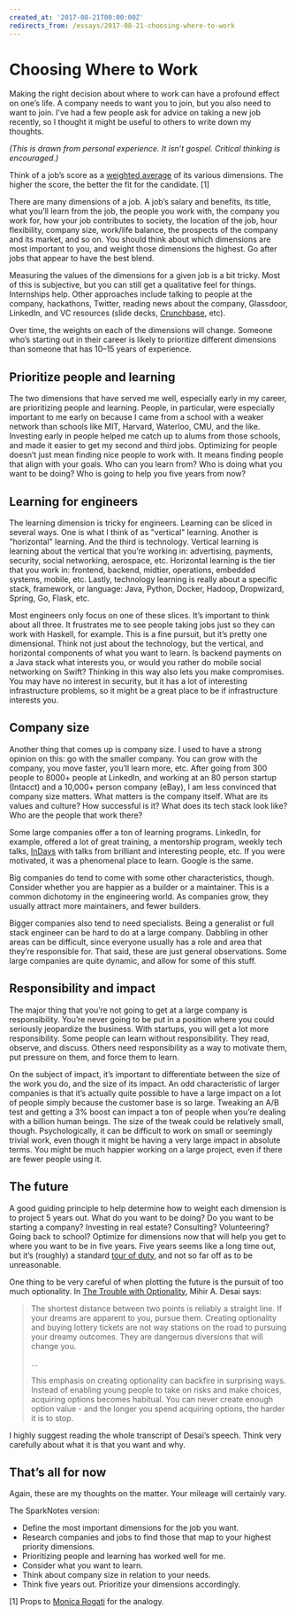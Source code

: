 ```yaml
---
created_at: '2017-08-21T00:00:00Z'
redirects_from: /essays/2017-08-21-choosing-where-to-work
---
```


# Choosing Where to Work

Making the right decision about where to work can have a profound effect on one’s life. A company needs to want you to join, but you also need to want to join. I’ve had a few people ask for advice on taking a new job recently, so I thought it might be useful to others to write down my thoughts.

*(This is drawn from personal experience. It isn’t gospel. Critical thinking is encouraged.)*

Think of a job’s score as a [weighted average](https://en.wikipedia.org/wiki/Weighted_arithmetic_mean) of its various dimensions. The higher the score, the better the fit for the candidate. [1]

There are many dimensions of a job. A job’s salary and benefits, its title, what you’ll learn from the job, the people you work with, the company you work for, how your job contributes to society, the location of the job, hour flexibility, company size, work/life balance, the prospects of the company and its market, and so on. You should think about which dimensions are most important to you, and weight those dimensions the highest. Go after jobs that appear to have the best blend.

Measuring the values of the dimensions for a given job is a bit tricky. Most of this is subjective, but you can still get a qualitative feel for things. Internships help. Other approaches include talking to people at the company, hackathons, Twitter, reading news about the company, Glassdoor, LinkedIn, and VC resources (slide decks, [Crunchbase](https://www.crunchbase.com/), etc).

Over time, the weights on each of the dimensions will change. Someone who’s starting out in their career is likely to prioritize different dimensions than someone that has 10–15 years of experience.

## Prioritize people and learning

The two dimensions that have served me well, especially early in my career, are prioritizing people and learning. People, in particular, were especially important to me early on because I came from a school with a weaker network than schools like MIT, Harvard, Waterloo, CMU, and the like. Investing early in people helped me catch up to alums from those schools, and made it easier to get my second and third jobs. Optimizing for people doesn’t just mean finding nice people to work with. It means finding people that align with your goals. Who can you learn from? Who is doing what you want to be doing? Who is going to help you five years from now?

## Learning for engineers

The learning dimension is tricky for engineers. Learning can be sliced in several ways. One is what I think of as "vertical" learning. Another is "horizontal" learning. And the third is technology. Vertical learning is learning about the vertical that you’re working in: advertising, payments, security, social networking, aerospace, etc. Horizontal learning is the tier that you work in: frontend, backend, midtier, operations, embedded systems, mobile, etc. Lastly, technology learning is really about a specific stack, framework, or language: Java, Python, Docker, Hadoop, Dropwizard, Spring, Go, Flask, etc.

Most engineers only focus on one of these slices. It’s important to think about all three. It frustrates me to see people taking jobs just so they can work with Haskell, for example. This is a fine pursuit, but it’s pretty one dimensional. Think not just about the technology, but the vertical, and horizontal components of what you want to learn. Is backend payments on a Java stack what interests you, or would you rather do mobile social networking on Swift? Thinking in this way also lets you make compromises. You may have no interest in security, but it has a lot of interesting infrastructure problems, so it might be a great place to be if infrastructure interests you.

## Company size

Another thing that comes up is company size. I used to have a strong opinion on this: go with the smaller company. You can grow with the company, you move faster, you’ll learn more, etc. After going from 300 people to 8000+ people at LinkedIn, and working at an 80 person startup (Intacct) and a 10,000+ person company (eBay), I am less convinced that company size matters. What matters is the company itself. What are its values and culture? How successful is it? What does its tech stack look like? Who are the people that work there?

Some large companies offer a ton of learning programs. LinkedIn, for example, offered a lot of great training, a mentorship program, weekly tech talks, [InDays](https://www.youtube.com/results?search_query=inday+linkedin) with talks from brilliant and interesting people, etc. If you were motivated, it was a phenomenal place to learn. Google is the same.

Big companies do tend to come with some other characteristics, though. Consider whether you are happier as a builder or a maintainer. This is a common dichotomy in the engineering world. As companies grow, they usually attract more maintainers, and fewer builders.

Bigger companies also tend to need specialists. Being a generalist or full stack engineer can be hard to do at a large company. Dabbling in other areas can be difficult, since everyone usually has a role and area that they’re responsible for. That said, these are just general observations. Some large companies are quite dynamic, and allow for some of this stuff.

## Responsibility and impact

The major thing that you’re not going to get at a large company is responsibility. You’re never going to be put in a position where you could seriously jeopardize the business. With startups, you will get a lot more responsibility. Some people can learn without responsibility. They read, observe, and discuss. Others need responsibility as a way to motivate them, put pressure on them, and force them to learn.

On the subject of impact, it’s important to differentiate between the size of the work you do, and the size of its impact. An odd characteristic of larger companies is that it’s actually quite possible to have a large impact on a lot of people simply because the customer base is so large. Tweaking an A/B test and getting a 3% boost can impact a ton of people when you’re dealing with a billion human beings. The size of the tweak could be relatively small, though. Psychologically, it can be difficult to work on small or seemingly trivial work, even though it might be having a very large impact in absolute terms. You might be much happier working on a large project, even if there are fewer people using it.

## The future

A good guiding principle to help determine how to weight each dimension is to project 5 years out. What do you want to be doing? Do you want to be starting a company? Investing in real estate? Consulting? Volunteering? Going back to school? Optimize for dimensions now that will help you get to where you want to be in five years. Five years seems like a long time out, but it’s (roughly) a standard [tour of duty](https://hbr.org/2013/06/tours-of-duty-the-new-employer-employee-compact), and not so far off as to be unreasonable.

One thing to be very careful of when plotting the future is the pursuit of too much optionality. In [The Trouble with Optionality](http://www.thecrimson.com/article/2017/5/25/desai-commencement-ed/), Mihir A. Desai says:

> The shortest distance between two points is reliably a straight line. If your dreams are apparent to you, pursue them. Creating optionality and buying lottery tickets are not way stations on the road to pursuing your dreamy outcomes. They are dangerous diversions that will change you.  
>  
> ...  
>  
> This emphasis on creating optionality can backfire in surprising ways. Instead of enabling young people to take on risks and make choices, acquiring options becomes habitual. You can never create enough option value - and the longer you spend acquiring options, the harder it is to stop.

I highly suggest reading the whole transcript of Desai’s speech. Think very carefully about what it is that you want and why.

## That’s all for now

Again, these are my thoughts on the matter. Your mileage will certainly vary.

The SparkNotes version:

* Define the most important dimensions for the job you want.
* Research companies and jobs to find those that map to your highest priority dimensions.
* Prioritizing people and learning has worked well for me.
* Consider what you want to learn.
* Think about company size in relation to your needs.
* Think five years out. Prioritize your dimensions accordingly.

[1] Props to [Monica Rogati](https://twitter.com/mrogati) for the analogy.